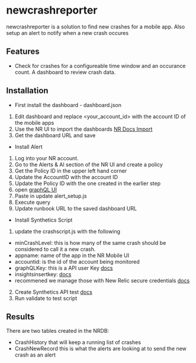 # newcrashreporter


newcrashreporter is a solution to find new crashes for a mobile app. Also setup an alert to notify when a new crash occures



## Features

- Check for crashes for a configureable time window and an occurance count. A dashboard to review crash data.


## Installation

- First install the dashboard - dashboard.json
1. Edit dashboard and replace <your_account_id> with the account ID of the mobile apps
2. Use the NR UI to import the dashboards [NR Docs Import](https://docs.newrelic.com/docs/query-your-data/explore-query-data/dashboards/introduction-dashboards/#dashboards-import)
3. Get the dashboard URL and save
- Install Alert
1. Log into your NR account.
2. Go to the Alerts & AI section of the NR UI and create a policy
3. Get the Policy ID in the upper left hand corner
4. Update the AccountID with the account ID
5. Update the Policy ID with the one created in the earlier step
6. open [graphQL UI](https://one.newrelic.com/nerdgraph-graphiql)
7. Paste in update alert_setup.js
8. Execute query
9. Update runbook URL to the saved dashboard URL
- Install Synthetics Script
1. update the crashscript.js with the following
-   minCrashLevel: this is how many of the same crash should be considered to call it a new crash.
-   appname: name of the app in the NR Mobile UI
-   accountid: is the id of the account being monitored
-   graphQLKey: this is a API user Key [docs](https://docs.newrelic.com/docs/apis/intro-apis/new-relic-api-keys/)
-   insightsinsertkey: [docs](https://docs.newrelic.com/docs/apis/intro-apis/new-relic-api-keys/)
-   recommened we manage those with New Relic secure credentials [docs](https://docs.newrelic.com/docs/synthetics/synthetic-monitoring/using-monitors/store-secure-credentials-scripted-browsers-api-tests/)
2. Create Synthetics API test [docs](https://docs.newrelic.com/docs/synthetics/synthetic-monitoring/scripting-monitors/write-synthetic-api-tests/)
3. Run validate to test script

## Results
There are two tables created in the NRDB:
- CrashHistory that will keep a running list of crashes
- CrashNewRecord this is what the alerts are looking at to send the new crash as an alert